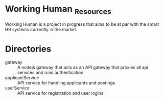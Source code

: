 # Working Human <sub>Resources</sub>
Working Human is a project in progress that aims to be at par with the smart HR systems currently in the market.








# Directories
<dl>
  <dt>gateway</dt>
  <dd>A nodejs gateway that acts as an API gateway that proxies all api services and runs authentication</dd>
  <dt>applicantService</dt>
  <dd>API service for handling applicants and postings</dd>
  <dt>userService</dt>
  <dd>API service for registration and user logins</dd>
</dl>
